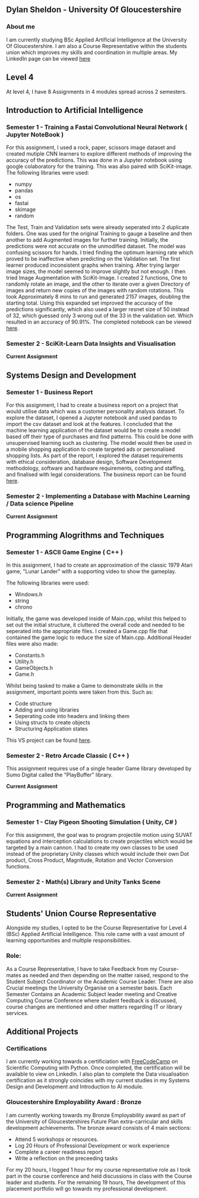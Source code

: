 ## Dylan Sheldon - University Of Gloucestershire

### About me

I am currently studying BSc Applied Artificial Intelligence at the University Of Gloucestershire. I am also a Course Representative within the students union which improves my skills and coordination in multiple areas. My LinkedIn page can be viewed [here](https://www.linkedin.com/in/dylan-sheldon-0378281b9/)

## Level 4

At level 4, I have 8 Assignments in 4 modules spread across 2 semesters.

## Introduction to Artificial Intelligence

### Semester 1 - Training a Fastai Convolutional Neural Network ( Jupyter NoteBook )

For this assignment, I used a rock, paper, scissors image dataset and created mutiple CNN learners to explore different methods of improving the accuracy of the predictions. This was done in a Jupyter notebook using google colaboratory for the training. This was also paired with SciKit-image. The following libraries were used:

- numpy
- pandas
- os
- fastai
- skimage
- random

The Test, Train and Validation sets were already seperated into 2 duplicate folders. One was used for the original Training to gauge a baseline and then another to add Augmented images for further training. Initially, the predictions were not accurate on the unmodified dataset. The model was confusing scissors for hands. I tried finding the optimum learning rate which proved to be inaffective when predicting on the Validation set. The first learner produced inconsistent graphs when training. After trying larger image sizes, the model seemed to improve slightly but not enough. I then tried Image Augmentation with SciKit-Image. I created 2 functions, One to randomly rotate an image, and the other to iterate over a given Directory of images and return new copies of the images with random rotations. This took Approximately 8 mins to run and generated 2157 images, doubling the starting total. Using this expanded set improved the accuracy of the predictions significantly, which also used a larger resnet size of 50 instead of 32, which guessed only 3 wrong out of the 33 in the validation set. Which resulted in an accuracy of 90.91%.
The completed notebook can be viewed [here](https://github.com/sheldyso/Rock-Paper-Scissors-CNN/blob/main/Rock_Paper_Scissors_CNN.ipynb).

### Semester 2 - SciKit-Learn Data Insights and Visualisation

**Current Assignment**

## Systems Design and Development

### Semester 1 - Business Report

For this assignment, I had to create a business report on a project that would utilise data which was a customer personality analysis dataset. To explore the dataset, I opened a Jupyter notebook and used pandas to import the csv dataset and look at the features. I concluded that the machine learning application of the dataset would be to create a model based off their type of purchases and find patterns. This could be done with unsupervised learning such as clustering. The model would then be used in a mobile shopping application to create targeted ads or personalised shopping lists. As part of the report, I explored the dataset requirements with ethical consideration, database design, Software Development methodology, software and hardware requirements, costing and staffing, and finalised with legal considerations. The business report can be found [here](https://github.com/sheldyso/sheldyso.github.io/blob/main/Business%20Report.pdf).

### Semester 2 - Implementing a Database with Machine Learning / Data science Pipeline

**Current Assignment**

## Programming Alogrithms and Techniques

### Semester 1 - ASCII Game Engine ( C++ )

In this assignment, I had to create an approximation of the classic 1979 Atari game, "Lunar Lander" with a supporting video to show the gameplay.

The following libraries were used:

- Windows.h
- string
- chrono

Initially, the game was developed inside of Main.cpp, whilst this helped to set out the initial structure, it cluttered the overall code and needed to be seperated into the appropriate files. I created a Game.cpp file that contained the game logic to reduce the size of Main.cpp. 
Additional Header files were also made:

- Constants.h
- Utility.h
- GameObjects.h
- Game.h

Whilst being tasked to make a Game to demonstrate skills in the assignment, important points were taken from this. Such as:

- Code structure
- Adding and using libraries
- Seperating code into headers and linking them
- Using structs to create objects
- Structuring Application states

This VS project can be found [here](https://github.com/sheldyso/ASCII-Lunar-Lander).

### Semester 2 - Retro Arcade Classic ( C++ )

This assignment requires use of a single header Game library developed by Sumo Digital called the "PlayBuffer" library.

**Current Assignment**

## Programming and Mathematics

### Semester 1 - Clay Pigeon Shooting Simulation ( Unity,  C# )

For this assignment, the goal was to program projectile motion using SUVAT equations and interception calculations to create projectiles which would be targeted by a main cannon. I had to create my own classes to be used instead of the proprietary Unity classes which would include their own Dot product, Cross Product, Magnitude, Rotation and Vector Conversion functions.

### Semester 2 - Math(s) Library and Unity Tanks Scene

**Current Assignment**

## Students' Union Course Representative

Alongside my studies, I opted to be the Course Representative for Level 4 (BSc) Applied Artificial Intelligence. This role came with a vast amount of learning opportunities and multiple responsibilities.

### Role:
As a Course Representative, I have to take Feedback from my Course-mates as needed and then depending on the matter raised, respond to the Student Subject Coordinator or the Academic Course Leader. There are also Crucial meetings the University Organise on a semester basis. Each Semester Contains an Academic Subject leader meeting and Creative Computing Course Conference where student feedback is discussed, course changes are mentioned and other matters regarding IT or library services.

## Additional Projects

### Certifications

I am currently working towards a certificiation with [FreeCodeCamp](https://www.freecodecamp.org/learn/) on Scientific Computing with Python. Once completed, the certification will be available to view on LinkedIn. I also plan to complete the Data visualisation certification as it strongly coincides with my current studies in my Systems Design and Development and Introduction to AI module.

### Gloucestershire Employability Award : Bronze

I am currently working towards my Bronze Employability award as part of the University of Gloucestershires Future Plan extra-carricular and skills development achievements. The bronze award consists of 4 main sections:

- Attend 5 workshops or resources.
- Log 20 Hours of Professional Development or work experience
- Complete a career readiness report 
- Write a reflection on the preceeding tasks

For my 20 hours, I logged 1 hour for my course representative role as I took part in the course conference and held discussions in class with the Course leader and students. For the remaining 19 hours, The development of this placement portfolio will go towards my professional development.
